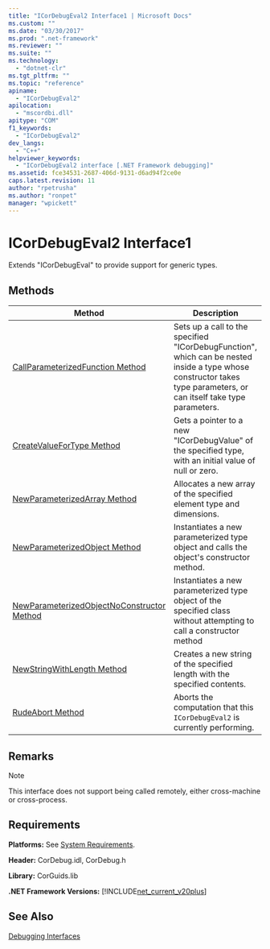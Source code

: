 ```yaml
---
title: "ICorDebugEval2 Interface1 | Microsoft Docs"
ms.custom: ""
ms.date: "03/30/2017"
ms.prod: ".net-framework"
ms.reviewer: ""
ms.suite: ""
ms.technology: 
  - "dotnet-clr"
ms.tgt_pltfrm: ""
ms.topic: "reference"
apiname: 
  - "ICorDebugEval2"
apilocation: 
  - "mscordbi.dll"
apitype: "COM"
f1_keywords: 
  - "ICorDebugEval2"
dev_langs: 
  - "C++"
helpviewer_keywords: 
  - "ICorDebugEval2 interface [.NET Framework debugging]"
ms.assetid: fce34531-2687-406d-9131-d6ad94f2ce0e
caps.latest.revision: 11
author: "rpetrusha"
ms.author: "ronpet"
manager: "wpickett"
---
```

# ICorDebugEval2 Interface1
Extends "ICorDebugEval" to provide support for generic types.  
  
## Methods  
  
|Method|Description|  
|------------|-----------------|  
|[CallParameterizedFunction Method](../../../../docs/framework/unmanaged-api/debugging/icordebugeval2-callparameterizedfunction-method.md)|Sets up a call to the specified "ICorDebugFunction", which can be nested inside a type whose constructor takes type parameters, or can itself take type parameters.|  
|[CreateValueForType Method](../../../../docs/framework/unmanaged-api/debugging/icordebugeval2-createvaluefortype-method.md)|Gets a pointer to a new "ICorDebugValue" of the specified type, with an initial value of null or zero.|  
|[NewParameterizedArray Method](../../../../docs/framework/unmanaged-api/debugging/icordebugeval2-newparameterizedarray-method.md)|Allocates a new array of the specified element type and dimensions.|  
|[NewParameterizedObject Method](../../../../docs/framework/unmanaged-api/debugging/icordebugeval2-newparameterizedobject-method.md)|Instantiates a new parameterized type object and calls the object's constructor method.|  
|[NewParameterizedObjectNoConstructor Method](../../../../docs/framework/unmanaged-api/debugging/icordebugeval2-newparameterizedobjectnoconstructor-method.md)|Instantiates a new parameterized type object of the specified class without attempting to call a constructor method|  
|[NewStringWithLength Method](../../../../docs/framework/unmanaged-api/debugging/icordebugeval2-newstringwithlength-method.md)|Creates a new string of the specified length with the specified contents.|  
|[RudeAbort Method](../../../../docs/framework/unmanaged-api/debugging/icordebugeval2-rudeabort-method.md)|Aborts the computation that this `ICorDebugEval2` is currently performing.|  
  
## Remarks  
  
> [!NOTE]
>  This interface does not support being called remotely, either cross-machine or cross-process.  
  
## Requirements  
 **Platforms:** See [System Requirements](../../../../docs/framework/get-started/system-requirements.md).  
  
 **Header:** CorDebug.idl, CorDebug.h  
  
 **Library:** CorGuids.lib  
  
 **.NET Framework Versions:** [!INCLUDE[net_current_v20plus](../../../../includes/net-current-v20plus-md.md)]  
  
## See Also  
 [Debugging Interfaces](../../../../docs/framework/unmanaged-api/debugging/debugging-interfaces.md)